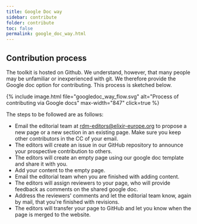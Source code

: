 ```yaml
---
title: Google Doc way
sidebar: contribute
folder: contribute
toc: false
permalink: google_doc_way.html
---
```



## Contribution process

The toolkit is hosted on Github. We understand, however, that many people may be unfamiliar or inexperienced with git. We therefore provide the Google doc option for contributing. This process is sketched below.

{% include image.html file="googledoc_way_flow.svg" alt="Process of contributing via Google docs" max-width="847" click=true  %}


The steps to be followed are as follows:
* Email the editorial team at [rdm-editors@elixir-europe.org](mailto:rdm-editors@elixir-europe.org) to propose a new page or a new section in an existing page. Make sure you keep other contributors in the CC of your email.
* The editors will create an issue in our GitHub repository to announce your prospective contribution to others.  
* The editors will create an empty page using our google doc template and share it with you.
* Add your content to the empty page.
* Email the editorial team when you are finished with adding content.
* The editors will assign reviewers to your page, who will provide feedback as comments on the shared google doc.
* Address the reviewers' comments and let the editorial team know, again by mail, that you're finished with revisions.
* The editors will transfer your page to GitHub and let you know when the page is merged to the website.


